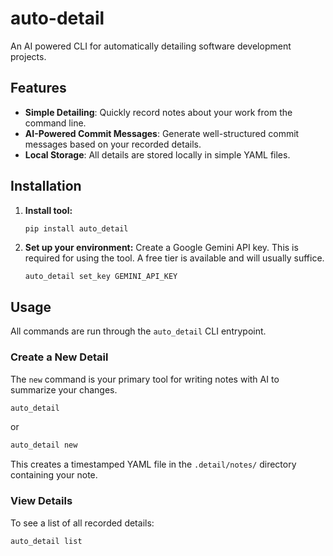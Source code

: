 # auto-detail

An AI powered CLI for automatically detailing software development projects.

## Features

- **Simple Detailing**: Quickly record notes about your work from the command line.
- **AI-Powered Commit Messages**: Generate well-structured commit messages based on your recorded details.
- **Local Storage**: All details are stored locally in simple YAML files.

## Installation

1.  **Install tool:**
    ```bash
    pip install auto_detail
    ```

2.  **Set up your environment:**
    Create a Google Gemini API key. This is required for using the tool. A free tier is available and will usually suffice.
    ```
    auto_detail set_key GEMINI_API_KEY
    ```

## Usage

All commands are run through the `auto_detail` CLI entrypoint.

### Create a New Detail
The `new` command is your primary tool for writing notes with AI to summarize your changes.
```bash
auto_detail
``` 
or
```bash
auto_detail new
```
This creates a timestamped YAML file in the `.detail/notes/` directory containing your note. 

### View Details
To see a list of all recorded details:
```bash
auto_detail list
```
